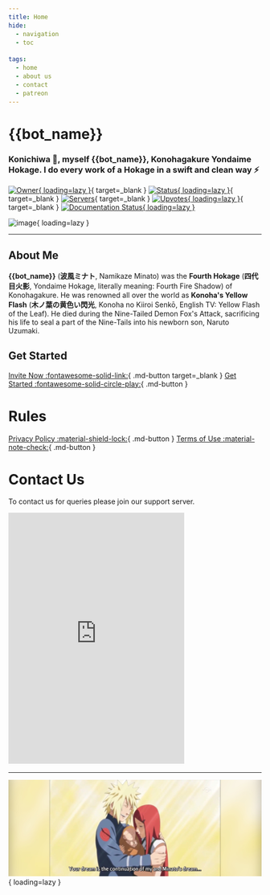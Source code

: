 ```yaml
---
title: Home
hide:
  - navigation
  - toc

tags:
  - home
  - about us
  - contact
  - patreon
---
```


# **{{bot_name}}**

### Konichiwa 👋, myself {{bot_name}}, Konohagakure Yondaime Hokage. I do every work of a Hokage in a swift and clean way ⚡

[![Owner](https://top.gg/api/widget/owner/{{bot_discord_id}}.svg){ loading=lazy }](https://top.gg/bot/{{bot_discord_id}}){ target=_blank }
 [![Status](https://top.gg/api/widget/status/{{bot_discord_id}}.svg){ loading=lazy }](http://discord.com/users/{{bot_discord_id}}){ target=_blank }  [![Servers](https://top.gg/api/widget/servers/{{bot_discord_id}}.svg)](https://top.gg/bot/{{bot_discord_id}}){ target=_blank }
 [![Upvotes](https://top.gg/api/widget/upvotes/{{bot_discord_id}}.svg){ loading=lazy }](https://top.gg/bot/{{bot_discord_id}}){ target=_blank }
 [![Documentation Status](https://readthedocs.org/projects/minato-namikaze/badge/?version=latest){ loading=lazy }](https://minato-namikaze.readthedocs.io/en/latest/?badge=latest)

<script async="async" data-cfasync="false" src="//pl17523944.highperformancegate.com/86bde6f923ad7ce4a09df3fd7396a340/invoke.js"></script>
<div id="container-86bde6f923ad7ce4a09df3fd7396a340"></div>


![image](https://i.imgur.com/FzgLCHM.jpeg){ loading=lazy }

***

## About Me

**{{bot_name}}** (**波風ミナト**, Namikaze Minato) was the **Fourth Hokage** (**四代目火影**, Yondaime Hokage, literally meaning: Fourth Fire Shadow) of Konohagakure. He was renowned all over the world as **Konoha's Yellow Flash** (**木ノ葉の黄色い閃光**, Konoha no Kiiroi Senkō, English TV: Yellow Flash of the Leaf). He died during the Nine-Tailed Demon Fox's Attack, sacrificing his life to seal a part of the Nine-Tails into his newborn son, Naruto Uzumaki.


## Get Started

[Invite Now :fontawesome-solid-link:](https://discord.com/oauth2/authorize?client_id={{bot_discord_id}}&permissions=8&redirect_uri=https%3A%2F%2Fminatonamikaze-invites.herokuapp.com%2Finvite&scope=applications.commands%20bot&response_type=code&state=cube12345%3F%2FBot%20Website){ .md-button target=_blank } [Get Started :fontawesome-solid-circle-play:](commands/index.md){ .md-button }


# Rules
[Privacy Policy :material-shield-lock:](rules/privacy_policy.md){ .md-button }
[Terms of Use :material-note-check:](rules/terms_of_use.md){ .md-button }


<!-- # Support Us
[![ko-fi](https://ko-fi.com/img/githubbutton_sm.svg)](https://ko-fi.com/F1F3C2R84)  -->
<!-- <a href="https://www.patreon.com/bePatron?u=20009768" target="_blank" data-patreon-widget-type="become-patron-button">Become a Patron!</a><script async src="https://c6.patreon.com/becomePatronButton.bundle.js"></script>  -->


# Contact Us

To contact us for queries please join our support server.

<iframe src="https://discord.com/widget?id=920190307595874304&theme=dark" width="350" height="500" allowtransparency="true" frameborder="0" sandbox="allow-popups allow-popups-to-escape-sandbox allow-same-origin allow-scripts"></iframe>


***

![Namikaze Family](assets/banner.jpg){ loading=lazy }

